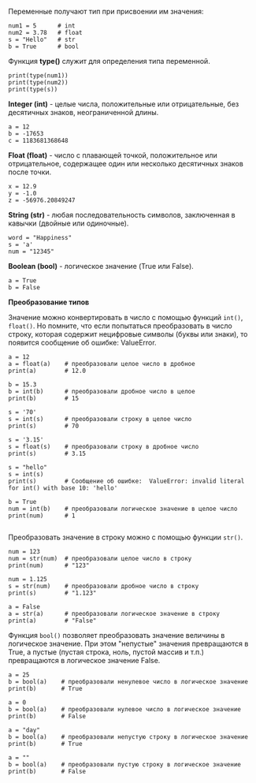 Переменные получают тип при присвоении им значения:
```
num1 = 5      # int
num2 = 3.78   # float
s = "Hello"   # str
b = True      # bool
```

Функция **type()** служит для определения типа переменной.
```
print(type(num1))
print(type(num2))
print(type(s))
```
**Integer  (int)** - целые числа, положительные или отрицательные, без десятичных знаков, неограниченной длины.
```
a = 12
b = -17653
c = 1183681368648
```
**Float  (float)** - число c плавающей точкой, положительное или отрицательное, содержащее один или несколько десятичных знаков после точки.
```
x = 12.9
y = -1.0
z = -56976.20849247
```
**String (str)**  - любая последовательность символов, заключенная в кавычки (двойные или одиночные).
```
word = "Happiness"
s = 'a'
num = "12345"
```

**Boolean (bool)**  - логическое значение (True или  False).
```
a = True
b = False
```
**Преобразование типов**

Значение можно конвертировать в число с помощью функций `int()`, `float()`. Но помните, что если попытаться преобразовать в число строку, которая содержит нецифровые символы (буквы или знаки), то появится сообщение об ошибке: ValueError.
```
a = 12
a = float(a)    # преобразовали целое число в дробное
print(a)        # 12.0

b = 15.3
b = int(b)      # преобразовали дробное число в целое
print(b)        # 15

s = '70'
s = int(s)      # преобразовали строку в целое число
print(s)        # 70

s = '3.15'
s = float(s)    # преобразовали строку в дробное число
print(s)        # 3.15

s = "hello"
s = int(s)
print(s)        # Сообщение об ошибке:  ValueError: invalid literal for int() with base 10: 'hello'

b = True
num = int(b)    # преобразовали логическое значение в целое число
print(num)      # 1


```
Преобразовать значение в строку можно с помощью функции `str()`.
```
num = 123
num = str(num)  # преобразовали целое число в строку
print(num)      # "123"

num = 1.125
s = str(num)    # преобразовали дробное число в строку
print(s)        # "1.123"

a = False
a = str(a)      # преобразовали логическое значение в строку
print(a)        # "False"
```
Функция `bool()` позволяет преобразовать значение величины в логическое значение. При этом "непустые" значения превращаются в True, а пустые (пустая строка, ноль, пустой массив и т.п.) превращаются в логическое значение False.
```
a = 25
b = bool(a)    # преобразовали ненулевое число в логическое значение
print(b)       # True

a = 0
b = bool(a)    # преобразовали нулевое число в логическое значение
print(b)       # False

a = "day"
b = bool(a)    # преобразовали непустую строку в логическое значение
print(b)       # True

a = ""
b = bool(a)    # преобразовали пустую строку в логическое значение
print(b)       # False
```